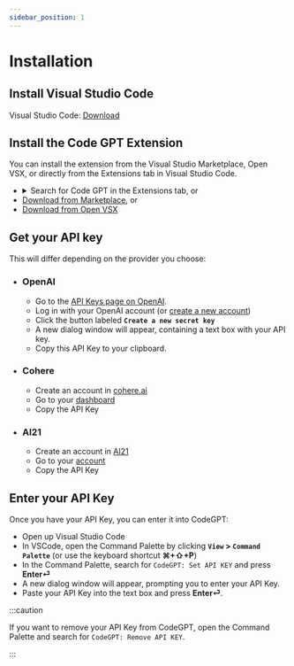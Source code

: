 ```yaml
---
sidebar_position: 1
---
```


# Installation

## Install Visual Studio Code
Visual Studio Code: [Download](https://code.visualstudio.com/download)

## Install the Code GPT Extension
You can install the extension from the Visual Studio Marketplace, Open VSX, or directly from the Extensions tab in Visual Studio Code.
- <details>
      <summary>Search for Code GPT in the Extensions tab, or</summary>
      <div><img src="https://user-images.githubusercontent.com/6216945/212494271-256734c6-6cab-4c12-bb8f-dae1ffa74b33.png"/></div>
    </details>
- [Download from Marketplace](https://marketplace.visualstudio.com/items?itemName=DanielSanMedium.dscodegpt), or 
- [Download from Open VSX](https://open-vsx.org/extension/DanielSanMedium/dscodegpt)

## Get your API key
This will differ depending on the provider you choose:
- ### OpenAI
  - Go to the [API Keys page on OpenAI](https://platform.openai.com/account/api-keys).
  - Log in with your OpenAI account (or [create a new account](https://platform.openai.com/signup))
  - Click the button labeled **`Create a new secret key`**
  - A new dialog window will appear, containing a text box with your API key. 
  - Copy this API Key to your clipboard.

- ### Cohere
  - Create an account in [cohere.ai](https://cohere.ai/)
  - Go to your [dashboard](https://dashboard.cohere.ai/)
  - Copy the API Key

- ### AI21
  - Create an account in [AI21](https://www.ai21.com/)
  - Go to your [account](https://studio.ai21.com/account/account)
  - Copy the API Key

## Enter your API Key
Once you have your API Key, you can enter it into CodeGPT:
- Open up Visual Studio Code 
- In VSCode, open the Command Palette by clicking **`View` > `Command Palette`** (or use the keyboard shortcut **⌘+⇧+P**)
- In the Command Palette, search for `CodeGPT: Set API KEY` and press **Enter⏎**
- A new dialog window will appear, prompting you to enter your API Key. 
- Paste your API Key into the text box and press **Enter⏎**.

:::caution

If you want to remove your API Key from CodeGPT, open the Command Palette and search for `CodeGPT: Remove API KEY`.

:::


